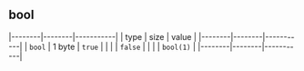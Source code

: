 ##  bool
|--------|--------|-----------|
| type   | size   | value     |
|--------|--------|-----------|
| `bool` | 1 byte | `true`    |
|        |        | `false`   |
|        |        | `bool(1)` |
|--------|--------|-----------|

